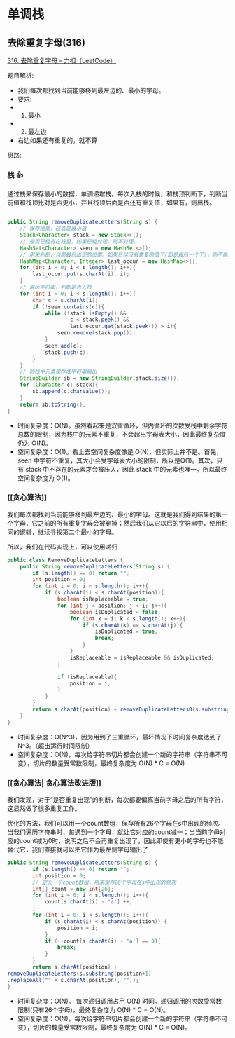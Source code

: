 

# 单调栈

## 去除重复字母(316)
[316. 去除重复字母 - 力扣（LeetCode）](https://leetcode-cn.com/problems/remove-duplicate-letters/)

题目解析:
+ 我们每次都找到当前能够移到最左边的、最小的字母。
+ 要求: 
+ 1. 最小
+ 2. 最左边
+ 右边如果还有重复的，就不算

思路: 
### 栈 👍
通过栈来保存最小的数据，单调递增栈。每次入栈的时候，和栈顶判断下，判断当前值和栈顶比对是否更小，并且栈顶后面是否还有重复值，如果有，则出栈。

```java

public String removeDuplicateLetters(String s) {
    // 保存结果，栈低是最小值
    Stack<Character> stack = new Stack<>();
    // 是否已经有在栈里，如果已经处理，则不处理。
    HashSet<Character> seen = new HashSet<>();
    // 用来判断，当前最后出现的位置。如果后续没有重复的值了(即是最后一个了)，则不能出栈。
    HashMap<Character, Integer> last_occur = new HashMap<>();
    for (int i = 0; i < s.length(); i++){
        last_occur.put(s.charAt(i), i); 
    }
    // 遍历字符串，判断是否入栈
    for (int i = 0; i < s.length(); i++){
        char c = s.charAt(i);
        if (!seen.contains(c)){
            while (!stack.isEmpty() &&
                    c < stack.peek() &&
                    last_occur.get(stack.peek()) > i){
                seen.remove(stack.pop());
            }
            seen.add(c);
            stack.push(c);
        }
    }
    // 将栈中元素保存成字符串输出
    StringBuilder sb = new StringBuilder(stack.size());
    for (Character c: stack){
        sb.append(c.charValue());
    }
    return sb.toString();
}

```

+ 时间复杂度：O(N)。虽然看起来是双重循环，但内循环的次数受栈中剩余字符总数的限制，因为栈中的元素不重复，不会超出字母表大小，因此最终复杂度仍为 O(N)。
+ 空间复杂度：O(1)。看上去空间复杂度像是 O(N)，但实际上并不是。首先，seen 中字符不重复，其大小会受字母表大小的限制，所以是O(1)。其次，只有 stack 中不存在的元素才会被压入，因此 stack 中的元素也唯一。所以最终空间复杂度为 O(1)。
### [[贪心算法]]

我们每次都找到当前能够移到最左边的、最小的字母。这就是我们得到结果的第一个字母，它之前的所有重复字母会被删掉；然后我们从它以后的字符串中，使用相同的逻辑，继续寻找第二个最小的字母。

所以，我们在代码实现上，可以使用递归

```java
public class RemoveDuplicateLetters {
    public String removeDuplicateLetters(String s) {
        if (s.length() == 0) return "";
        int position = 0;
        for (int i = 0; i < s.length(); i++){
            if (s.charAt(i) < s.charAt(position)){
                boolean isReplaceable = true;
                for (int j = position; j < i; j++){
                    boolean isDuplicated = false;
                    for (int k = i; k < s.length(); k++){
                        if (s.charAt(k) == s.charAt(j)){
                            isDuplicated = true;
                            break;
                        }
                    }
                    isReplaceable = isReplaceable && isDuplicated;
                }

                if (isReplaceable){
                    position = i;
                }
            }
        }
        return s.charAt(position) + removeDuplicateLetters0(s.substring(position+1).replaceAll(""+s.charAt(position), ""));
    }
}
```
 

+ 时间复杂度：O(N^3)，因为用到了三重循环，最坏情况下时间复杂度达到了N^3。（超出运行时间限制）
+ 空间复杂度：O(N)，每次给字符串切片都会创建一个新的字符串（字符串不可变），切片的数量受常数限制，最终复杂度为 O(N) * C = O(N)

### [[贪心算法| 贪心算法改进版]]
 

我们发现，对于“是否重复出现”的判断，每次都要偏离当前字母之后的所有字符，这显然做了很多重复工作。

优化的方法，我们可以用一个count数组，保存所有26个字母在s中出现的频次。当我们遍历字符串时，每遇到一个字母，就让它对应的count减一；当当前字母对应的count减为0时，说明之后不会再重复出现了，因此即使有更小的字母也不能替代它，我们直接就可以把它作为最左侧字母输出了

```java
public String removeDuplicateLetters(String s) {
        if (s.length() == 0) return "";
        int position = 0;
        // 定义一个count数组，用来保存26个字母在s中出现的频次
        int[] count = new int[26];
        for (int i = 0; i < s.length(); i++){
            count[s.charAt(i) - 'a'] ++; 
        }
        for (int i = 0; i < s.length(); i++){
            if (s.charAt(i) < s.charAt(position)) {
                position = i; 
            }
            if (--count[s.charAt(i) - 'a'] == 0){
                break; 
            }
        }
        return s.charAt(position) + 
removeDuplicateLetters(s.substring(position+1)
.replaceAll("" + s.charAt(position), ""));
}
```
 
+ 时间复杂度：O(N)。 每次递归调用占用 O(N) 时间。递归调用的次数受常数限制(只有26个字母)，最终复杂度为 O(N) * C = O(N)。
+ 空间复杂度：O(N)，每次给字符串切片都会创建一个新的字符串（字符串不可变），切片的数量受常数限制，最终复杂度为 O(N) * C = O(N)。